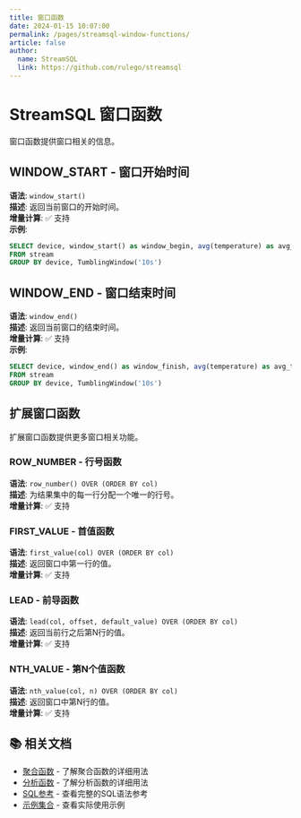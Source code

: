```yaml
---
title: 窗口函数
date: 2024-01-15 10:07:00
permalink: /pages/streamsql-window-functions/
article: false
author: 
  name: StreamSQL
  link: https://github.com/rulego/streamsql
---
```


# StreamSQL 窗口函数

窗口函数提供窗口相关的信息。

## WINDOW_START - 窗口开始时间
**语法**: `window_start()`  
**描述**: 返回当前窗口的开始时间。  
**增量计算**: ✅ 支持  
**示例**:
```sql
SELECT device, window_start() as window_begin, avg(temperature) as avg_temp 
FROM stream 
GROUP BY device, TumblingWindow('10s')
```

## WINDOW_END - 窗口结束时间
**语法**: `window_end()`  
**描述**: 返回当前窗口的结束时间。  
**增量计算**: ✅ 支持  
**示例**:
```sql
SELECT device, window_end() as window_finish, avg(temperature) as avg_temp 
FROM stream 
GROUP BY device, TumblingWindow('10s')
```

## 扩展窗口函数

扩展窗口函数提供更多窗口相关功能。

### ROW_NUMBER - 行号函数
**语法**: `row_number() OVER (ORDER BY col)`  
**描述**: 为结果集中的每一行分配一个唯一的行号。  
**增量计算**: ✅ 支持  

### FIRST_VALUE - 首值函数
**语法**: `first_value(col) OVER (ORDER BY col)`  
**描述**: 返回窗口中第一行的值。  
**增量计算**: ✅ 支持  

### LEAD - 前导函数
**语法**: `lead(col, offset, default_value) OVER (ORDER BY col)`  
**描述**: 返回当前行之后第N行的值。  
**增量计算**: ✅ 支持  

### NTH_VALUE - 第N个值函数
**语法**: `nth_value(col, n) OVER (ORDER BY col)`  
**描述**: 返回窗口中第N行的值。  
**增量计算**: ✅ 支持  

## 📚 相关文档

- [聚合函数](/pages/streamsql-aggregate-functions/) - 了解聚合函数的详细用法
- [分析函数](/pages/streamsql-analytical-functions/) - 了解分析函数的详细用法
- [SQL参考](/pages/streamsql-sql/) - 查看完整的SQL语法参考
- [示例集合](/pages/streamsql-examples/) - 查看实际使用示例